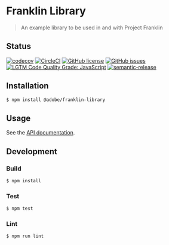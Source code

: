 # Franklin Library

> An example library to be used in and with Project Franklin

## Status
[![codecov](https://img.shields.io/codecov/c/github/adobe/franklin-library.svg)](https://codecov.io/gh/adobe/franklin-library)
[![CircleCI](https://img.shields.io/circleci/project/github/adobe/franklin-library.svg)](https://circleci.com/gh/adobe/franklin-library)
[![GitHub license](https://img.shields.io/github/license/adobe/franklin-library.svg)](https://github.com/adobe/franklin-library/blob/master/LICENSE.txt)
[![GitHub issues](https://img.shields.io/github/issues/adobe/franklin-library.svg)](https://github.com/adobe/franklin-library/issues)
[![LGTM Code Quality Grade: JavaScript](https://img.shields.io/lgtm/grade/javascript/g/adobe/franklin-library.svg?logo=lgtm&logoWidth=18)](https://lgtm.com/projects/g/adobe/franklin-library)
[![semantic-release](https://img.shields.io/badge/%20%20%F0%9F%93%A6%F0%9F%9A%80-semantic--release-e10079.svg)](https://github.com/semantic-release/semantic-release)

## Installation

```bash
$ npm install @adobe/franklin-library
```

## Usage

See the [API documentation](docs/API.md).

## Development

### Build

```bash
$ npm install
```

### Test

```bash
$ npm test
```

### Lint

```bash
$ npm run lint
```
